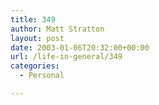 ```yaml
---
title: 349
author: Matt Stratton
layout: post
date: 2003-01-06T20:32:00+00:00
url: /life-in-general/349
categories:
  - Personal

---
```

